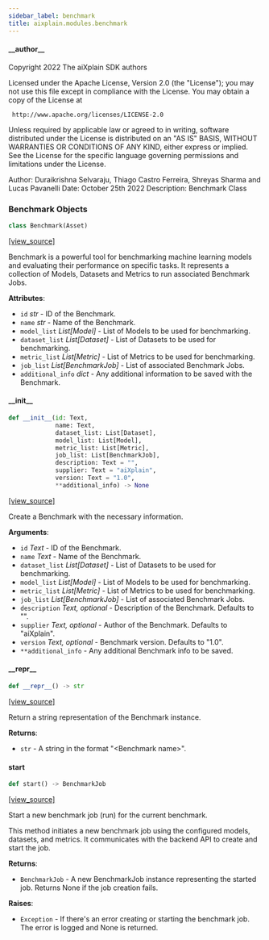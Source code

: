 ```yaml
---
sidebar_label: benchmark
title: aixplain.modules.benchmark
---
```


#### \_\_author\_\_

Copyright 2022 The aiXplain SDK authors

Licensed under the Apache License, Version 2.0 (the &quot;License&quot;);
you may not use this file except in compliance with the License.
You may obtain a copy of the License at

     http://www.apache.org/licenses/LICENSE-2.0

Unless required by applicable law or agreed to in writing, software
distributed under the License is distributed on an &quot;AS IS&quot; BASIS,
WITHOUT WARRANTIES OR CONDITIONS OF ANY KIND, either express or implied.
See the License for the specific language governing permissions and
limitations under the License.

Author: Duraikrishna Selvaraju, Thiago Castro Ferreira, Shreyas Sharma and Lucas Pavanelli
Date: October 25th 2022
Description:
    Benchmark Class

### Benchmark Objects

```python
class Benchmark(Asset)
```

[[view_source]](https://github.com/aixplain/aiXplain/blob/main/aixplain/modules/benchmark.py#L32)

Benchmark is a powerful tool for benchmarking machine learning models and evaluating their performance on specific tasks.
It represents a collection of Models, Datasets and Metrics to run associated Benchmark Jobs.

**Attributes**:

- `id` _str_ - ID of the Benchmark.
- `name` _str_ - Name of the Benchmark.
- `model_list` _List[Model]_ - List of Models to be used for benchmarking.
- `dataset_list` _List[Dataset]_ - List of Datasets to be used for benchmarking.
- `metric_list` _List[Metric]_ - List of Metrics to be used for benchmarking.
- `job_list` _List[BenchmarkJob]_ - List of associated Benchmark Jobs.
- `additional_info` _dict_ - Any additional information to be saved with the Benchmark.

#### \_\_init\_\_

```python
def __init__(id: Text,
             name: Text,
             dataset_list: List[Dataset],
             model_list: List[Model],
             metric_list: List[Metric],
             job_list: List[BenchmarkJob],
             description: Text = "",
             supplier: Text = "aiXplain",
             version: Text = "1.0",
             **additional_info) -> None
```

[[view_source]](https://github.com/aixplain/aiXplain/blob/main/aixplain/modules/benchmark.py#L46)

Create a Benchmark with the necessary information.

**Arguments**:

- `id` _Text_ - ID of the Benchmark.
- `name` _Text_ - Name of the Benchmark.
- `dataset_list` _List[Dataset]_ - List of Datasets to be used for benchmarking.
- `model_list` _List[Model]_ - List of Models to be used for benchmarking.
- `metric_list` _List[Metric]_ - List of Metrics to be used for benchmarking.
- `job_list` _List[BenchmarkJob]_ - List of associated Benchmark Jobs.
- `description` _Text, optional_ - Description of the Benchmark. Defaults to &quot;&quot;.
- `supplier` _Text, optional_ - Author of the Benchmark. Defaults to &quot;aiXplain&quot;.
- `version` _Text, optional_ - Benchmark version. Defaults to &quot;1.0&quot;.
- `**additional_info` - Any additional Benchmark info to be saved.

#### \_\_repr\_\_

```python
def __repr__() -> str
```

[[view_source]](https://github.com/aixplain/aiXplain/blob/main/aixplain/modules/benchmark.py#L83)

Return a string representation of the Benchmark instance.

**Returns**:

- `str` - A string in the format &quot;&lt;Benchmark name&gt;&quot;.

#### start

```python
def start() -> BenchmarkJob
```

[[view_source]](https://github.com/aixplain/aiXplain/blob/main/aixplain/modules/benchmark.py#L91)

Start a new benchmark job (run) for the current benchmark.

This method initiates a new benchmark job using the configured models,
datasets, and metrics. It communicates with the backend API to create
and start the job.

**Returns**:

- `BenchmarkJob` - A new BenchmarkJob instance representing the started job.
  Returns None if the job creation fails.
  

**Raises**:

- `Exception` - If there&#x27;s an error creating or starting the benchmark job.
  The error is logged and None is returned.

